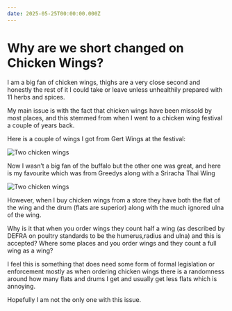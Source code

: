 ```yaml
---
date: 2025-05-25T00:00:00.000Z
---
```


# Why are we short changed on Chicken Wings?

I am a big fan of chicken wings, thighs are a very close second and honestly the rest of it I could take or leave unless unhealthily prepared with 11 herbs and spices.

<!-- more -->

My main issue is with the fact that chicken wings have been missold by most places, and this stemmed from when I went to a chicken wing festival a couple of years back.

Here is a couple of wings I got from Gert Wings at the festival:

![Two chicken wings](/uploads/IMG_5518.jpeg)

Now I wasn’t a big fan of the buffalo but the other one was great, and here is my favourite which was from Greedys along with a Sriracha Thai Wing

![Two chicken wings](/uploads/IMG_5519.jpeg)

However, when I buy chicken wings from a store they have both the flat of the wing and the drum (flats are superior) along with the much ignored ulna of the wing.

Why is it that when you order wings they count half a wing (as described by DEFRA on poultry standards to be the humerus,radius and ulna) and this is accepted? Where some places and you order wings and they count a full wing as a wing?

I feel this is something that does need some form of formal legislation or enforcement mostly as when ordering chicken wings there is a randomness around how many flats and drums I get and usually get less flats which is annoying.

Hopefully I am not the only one with this issue.
